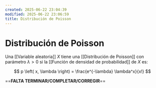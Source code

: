 ```yaml
---
created: 2025-06-22 23:04:39
modified: 2025-06-22 23:06:59
title: Distribución de Poisson
---
```


# Distribución de Poisson

Una [[Variable aleatoria]] $X$ tiene una [[Distribución de Poisson]] con parámetro $\lambda > 0$ si la [[Función de densidad de probabilidad]] de $X$ es:

$$
p \left( x, \lambda \right) = \frac{e^{-\lambda} \lambda^x}{x!}
$$

==**FALTA TERMINAR/COMPLETAR/CORREGIR**==
